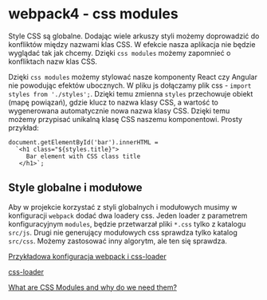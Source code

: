 # webpack4 - css modules

Style CSS są globalne. Dodając wiele arkuszy styli możemy doprowadzić do konfliktów między nazwami klas CSS. W efekcie nasza aplikacja nie będzie wyglądać tak jak chcemy. Dzięki `css modules` możemy zapomnieć o konfliktach nazw klas CSS.

Dzięki `css modules` możemy stylować nasze komponenty React czy Angular nie powodując efektów ubocznych.
W pliku js dołączamy plik css - `import styles from './styles';`.
Dzięki temu zmienna `styles` przechowuje obiekt (mapę powiązań), gdzie klucz to nazwa klasy CSS, a wartość to wygenerowana automatycznie nowa nazwa klasy CSS. Dzięki temu możemy przypisać unikalną klasę CSS naszemu komponentowi.
Prosty przykład:
```
document.getElementById('bar').innerHTML =
  `<h1 class="${styles.title}">
     Bar element with CSS class title
   </h1>`;
```

## Style globalne i modułowe
Aby w projekcie korzystać z styli globalnych i modułowych musimy w konfiguracji `webpack` dodać dwa loadery css.
Jeden loader z parametrem konfiguracyjnym `modules`, będzie przetwarzał pliki `*.css` tylko z katalogu `src/js`.
Drugi nie generujący modułowych css sprawdza tylko katalog `src/css`. Możemy zastosować inny algorytm, ale ten się sprawdza.

[Przykładowa konfiguracja webpack i css-loader](https://github.com/morawskim/html5-examples/tree/master/webpack/css-loader)

[css-loader](https://github.com/webpack-contrib/css-loader)

[What are CSS Modules and why do we need them?](https://css-tricks.com/css-modules-part-1-need/)
